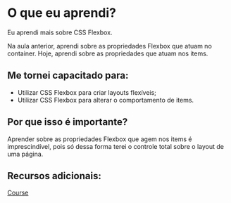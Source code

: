 # O que eu aprendi?

Eu aprendi mais sobre CSS Flexbox.

Na aula anterior, aprendi sobre as propriedades Flexbox que atuam no container. Hoje, aprendi sobre as propriedades que atuam nos items.

## Me tornei capacitado para:

- Utilizar CSS Flexbox para criar layouts flexíveis;
- Utilizar CSS Flexbox para alterar o comportamento de items.

## Por que isso é importante?

Aprender sobre as propriedades Flexbox que agem nos items é imprescindível, pois só dessa forma terei o controle total sobre o layout de uma página.

## Recursos adicionais:

[Course](https://app.betrybe.com/course/fundamentals/html-e-css-forms-flexbox-e-responsivo/css-flexbox-parte-2/3d4d2f0a-82a5-4ab1-9257-0a895f78ad22/recursos-adicionais-opcional/9a7e3995-d146-4664-bc36-43191e5b16db?use_case=side_bar)
